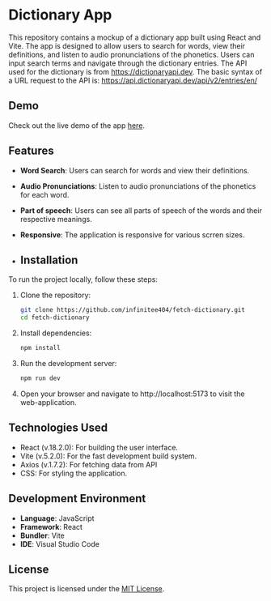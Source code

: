 # Dictionary App

This repository contains a mockup of a dictionary app built using React and Vite. The app is designed to allow users to search for words, view their definitions, and listen to audio pronunciations of the phonetics. Users can input search terms and navigate through the dictionary entries.
The API used for the dictionary is from https://dictionaryapi.dev. The basic syntax of a URL request to the API is: https://api.dictionaryapi.dev/api/v2/entries/en/<word>

## Demo

Check out the live demo of the app [here](#).

## Features

- **Word Search**: Users can search for words and view their definitions.
- **Audio Pronunciations**: Listen to audio pronunciations of the phonetics for each word.
- **Part of speech**: Users can see all parts of speech of the words and their respective meanings.
- **Responsive**: The application is responsive for various scrren sizes.

- ## Installation

To run the project locally, follow these steps:

1. Clone the repository:

    ```bash
    git clone https://github.com/infinitee404/fetch-dictionary.git
    cd fetch-dictionary
    ```

2. Install dependencies:
    ```bash
    npm install
    ```
3. Run the development server:
    ```bash
    npm run dev
    ```
4. Open your browser and navigate to http://localhost:5173 to visit the web-application.

## Technologies Used

- React (v.18.2.0): For building the user interface.
- Vite (v.5.2.0): For the fast development build system.
- Axios (v.1.7.2): For fetching data from API
- CSS: For styling the application.

## Development Environment

- **Language**: JavaScript
- **Framework**: React
- **Bundler**: Vite
- **IDE**: Visual Studio Code

## License

This project is licensed under the [MIT License](https://rem.mit-license.org).
